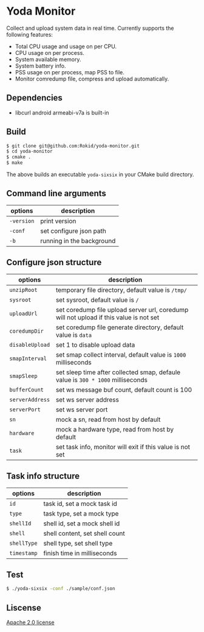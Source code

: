 # Yoda Monitor

Collect and upload system data in real time. Currently supports the following features:

- Total CPU usage and usage on per CPU.
- CPU usage on per process.
- System available memory.
- System battery info.
- PSS usage on per process, map PSS to file.
- Monitor comredump file, compress and upload automatically.

## Dependencies
- libcurl android armeabi-v7a is built-in

## Build

```bash
$ git clone git@github.com:Rokid/yoda-monitor.git
$ cd yoda-monitor
$ cmake .
$ make
```

The above builds an executable `yoda-sixsix` in your CMake build directory.

## Command line arguments

| options          | description   |
|------------------|---------------|
| `-version`       | print version |
| `-conf`          | set configure json path |
| `-b`             | running in the background |

## Configure json structure
| options          | description   |
|------------------|---------------|
| `unzipRoot`      | temporary file directory, default value is `/tmp/` |
| `sysroot`        | set sysroot, default value is `/` |
| `uploadUrl`      | set coredump file upload server url, coredump will not upload if this value is not set |
| `coredumpDir`    | set coredump file generate directory, default value is `data`  |
| `disableUpload`  | set 1 to disable upload data |
| `smapInterval`   | set smap collect interval, default value is `1000` milliseconds |
| `smapSleep`      | set sleep time after collected smap, defaule value is `300 * 1000` milliseconds |
| `bufferCount`    | set ws message buf count, default count is 100 |
| `serverAddress`  | set ws server address |
| `serverPort`     | set ws server port |
| `sn`             | mock a sn, read from host by default |
| `hardware`       | mock a hardware type, read from host by default |
| `task`           | set task info, monitor will exit if this value is not set |

## Task info structure
| options          | description   |
|------------------|---------------|
| `id`             | task id, set a mock task id |
| `type`           | task type, set a mock type |
| `shellId`        | shell id, set a mock shell id |
| `shell`          | shell content, set shell count |
| `shellType`      | shell type, set shell type |
| `timestamp`      | finish time in milliseconds |

## Test

```bash
$ ./yoda-sixsix -conf ./sample/conf.json
```

## Liscense

[Apache 2.0 license](https://www.apache.org/licenses/LICENSE-2.0)
